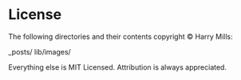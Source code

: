 License
=======

The following directories and their contents copyright © Harry Mills:

_posts/
lib/images/

Everything else is MIT Licensed.  Attribution is always appreciated.
